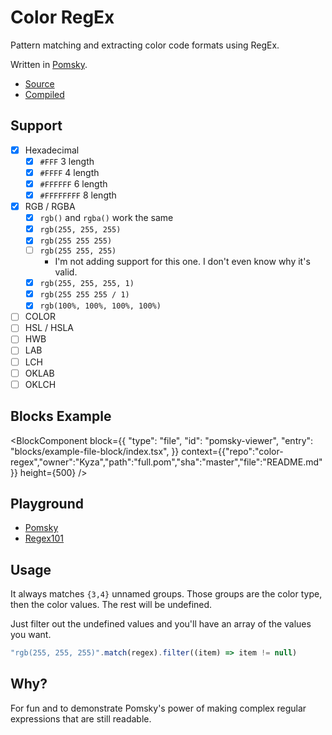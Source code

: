 # Color RegEx

Pattern matching and extracting color code formats using RegEx.

Written in [Pomsky](https://pomsky-lang.org).

- [Source](/full.pom)
- [Compiled](/full.reg)

## Support

- [x] Hexadecimal
  - [x] `#FFF` 3 length
  - [x] `#FFFF` 4 length
  - [x] `#FFFFFF` 6 length
  - [x] `#FFFFFFFF` 8 length
- [x] RGB / RGBA
  - [x] `rgb()` and `rgba()` work the same
  - [x] `rgb(255, 255, 255)`
  - [x] `rgb(255 255 255)`
  - [ ] `rgb(255 255, 255)`
    - I'm not adding support for this one. I don't even know why it's valid.
  - [x] `rgb(255, 255, 255, 1)`
  - [x] `rgb(255 255 255 / 1)`
  - [x] `rgb(100%, 100%, 100%, 100%)`
- [ ] COLOR
- [ ] HSL / HSLA
- [ ] HWB
- [ ] LAB
- [ ] LCH
- [ ] OKLAB
- [ ] OKLCH

## Blocks Example

<BlockComponent
block={{
  "type": "file",
  "id": "pomsky-viewer",
  "entry": "blocks/example-file-block/index.tsx",
}}
context={{"repo":"color-regex","owner":"Kyza","path":"full.pom","sha":"master","file":"README.md"}}
height={500}
/>
  
## Playground

- [Pomsky](https://playground.pomsky-lang.org/?text=)
- [Regex101](https://regex101.com/r/nYVb24/)

## Usage

It always matches `{3,4}` unnamed groups. Those groups are the color type, then the color values. The rest will be undefined.

Just filter out the undefined values and you'll have an array of the values you want.

```js
"rgb(255, 255, 255)".match(regex).filter((item) => item != null)
```

## Why?

For fun and to demonstrate Pomsky's power of making complex regular expressions that are still readable.
